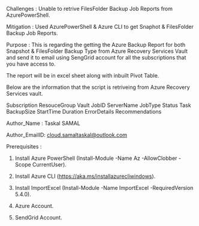 Challenges : Unable to retrive FilesFolder Backup Job Reports from AzurePowerShell.

Mitigation : Used AzurePowerShell & Azure CLI to get Snaphot & FilesFolder Backup Job Reports.

Purpose : This is regarding the getting the Azure Backup Report for both Snapshot & FilesFolder Backup Type from Azure Recovery Services Vault and send it to email using SengGrid account for all the subscriptions that you have access to.

The report will be in excel sheet along with inbuilt Pivot Table.

Below are the information that the script is retriveing from Azure Recovery Services vault.

Subscription
ResouceGroup
Vault
JobID
ServerName
JobType
Status
Task
BackupSize
StartTime
Duration
ErrorDetails
Recommendations


Author_Name : Taskal SAMAL

Author_EmailID: cloud.samaltaskal@outlook.com

Prerequisites :   

1. Install Azure PowerShell (Install-Module -Name Az -AllowClobber -Scope CurrentUser).   

2. Install Azure CLI (https://aka.ms/installazurecliwindows).   

3. Install ImportExcel (Install-Module -Name ImportExcel -RequiredVersion 5.4.0).   

4. Azure Account.   

5. SendGrid Account.